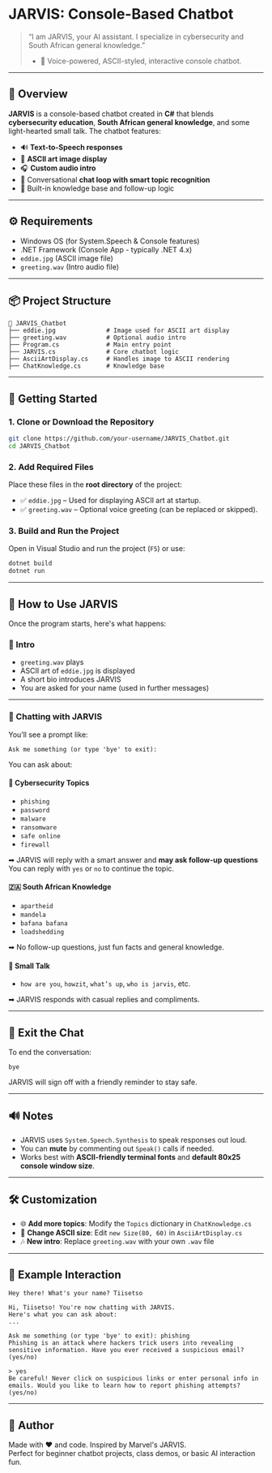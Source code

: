 
# JARVIS: Console-Based Chatbot

> “I am JARVIS, your AI assistant. I specialize in cybersecurity and South African general knowledge.”  
> - 🧠 Voice-powered, ASCII-styled, interactive console chatbot.

---

## 📜 Overview

**JARVIS** is a console-based chatbot created in **C#** that blends **cybersecurity education**, **South African general knowledge**, and some light-hearted small talk. The chatbot features:

- 🔊 **Text-to-Speech responses**  
- 🎨 **ASCII art image display**  
- 🎧 **Custom audio intro**  
- 💬 Conversational **chat loop with smart topic recognition**  
- 🧠 Built-in knowledge base and follow-up logic

---

## ⚙️ Requirements

- Windows OS (for System.Speech & Console features)
- .NET Framework (Console App - typically .NET 4.x)
- `eddie.jpg` (ASCII image file)
- `greeting.wav` (Intro audio file)

---

## 📦 Project Structure

```
📁 JARVIS_Chatbot
├── eddie.jpg              # Image used for ASCII art display
├── greeting.wav           # Optional audio intro
├── Program.cs             # Main entry point
├── JARVIS.cs              # Core chatbot logic
├── AsciiArtDisplay.cs     # Handles image to ASCII rendering
├── ChatKnowledge.cs       # Knowledge base
```

---

## 🚀 Getting Started

### 1. Clone or Download the Repository
```bash
git clone https://github.com/your-username/JARVIS_Chatbot.git
cd JARVIS_Chatbot
```

### 2. Add Required Files
Place these files in the **root directory** of the project:
- ✅ `eddie.jpg` – Used for displaying ASCII art at startup.
- ✅ `greeting.wav` – Optional voice greeting (can be replaced or skipped).

### 3. Build and Run the Project
Open in Visual Studio and run the project (`F5`) or use:
```bash
dotnet build
dotnet run
```

---

## 🧠 How to Use JARVIS

Once the program starts, here's what happens:

### 🌟 Intro
- `greeting.wav` plays
- ASCII art of `eddie.jpg` is displayed
- A short bio introduces JARVIS
- You are asked for your name (used in further messages)

---

### 💬 Chatting with JARVIS

You’ll see a prompt like:

```
Ask me something (or type 'bye' to exit):
```

You can ask about:
#### 🔐 Cybersecurity Topics
- `phishing`
- `password`
- `malware`
- `ransomware`
- `safe online`
- `firewall`

➡ JARVIS will reply with a smart answer and **may ask follow-up questions**  
You can reply with `yes` or `no` to continue the topic.

#### 🇿🇦 South African Knowledge
- `apartheid`
- `mandela`
- `bafana bafana`
- `loadshedding`

➡ No follow-up questions, just fun facts and general knowledge.

#### 👋 Small Talk
- `how are you`, `howzit`, `what’s up`, `who is jarvis`, etc.

➡ JARVIS responds with casual replies and compliments.

---

## 🛑 Exit the Chat
To end the conversation:
```text
bye
```

JARVIS will sign off with a friendly reminder to stay safe.

---

## 🔊 Notes

- JARVIS uses `System.Speech.Synthesis` to speak responses out loud.
- You can **mute** by commenting out `Speak()` calls if needed.
- Works best with **ASCII-friendly terminal fonts** and **default 80x25 console window size**.

---

## 🛠️ Customization

- 🌐 **Add more topics**: Modify the `Topics` dictionary in `ChatKnowledge.cs`
- 🧵 **Change ASCII size**: Edit `new Size(80, 60)` in `AsciiArtDisplay.cs`
- 🎶 **New intro**: Replace `greeting.wav` with your own `.wav` file

---

## 🤖 Example Interaction

```
Hey there! What's your name? Tiisetso

Hi, Tiisetso! You're now chatting with JARVIS.
Here's what you can ask about:
...

Ask me something (or type 'bye' to exit): phishing
Phishing is an attack where hackers trick users into revealing sensitive information. Have you ever received a suspicious email? (yes/no)

> yes
Be careful! Never click on suspicious links or enter personal info in emails. Would you like to learn how to report phishing attempts? (yes/no)
```

---

## 🧠 Author

Made with ❤️ and code. Inspired by Marvel's JARVIS.  
Perfect for beginner chatbot projects, class demos, or basic AI interaction fun.
